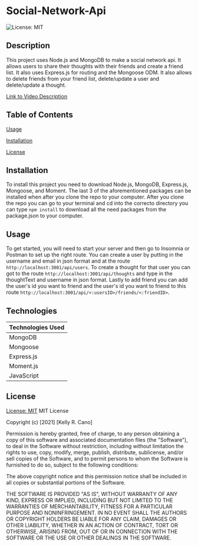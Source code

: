 # Social-Network-Api

![License: MIT](https://img.shields.io/badge/License-MIT-success.svg)

## Description

This project uses Node.js and MongoDB to make a social network api. It allows users to share their thoughts with their friends and create a friend list. It also uses Express.js for routing and the Mongoose ODM. It also allows to delete friends from your friend list, delete/update a user and delete/update a thought.

[Link to Video Description]()

## Table of Contents

[Usage](#usage)

[Installation](#installation)

[License](#License)

## Installation
To install this project you need to download Node.js, MongoDB, Express.js, Mongoose, and Moment. The last 3 of the aforementioned packages can be installed when after you clone the repo to your computer. After you clone the repo you can go to your terminal and cd into the correcto directory you can type ```npm install``` to download all the need packages from the package.json to your computer. 
## Usage

To get started, you will need to start your server and then go to Insomnia or Postman to set up the right route. You can create a user by putting in the username and email in json format and at the route ```http://localhost:3001/api/users```. To create a thought for that user you can got to the route ```http://localhost:3001/api/thoughts``` and type in the thoughtText and username in json format. Lastly to add friend you can add the user's id you want to friend and the user's id you want to friend to this route ```http://localhost:3001/api/<:usersID>/friends/<:friendID>```.

## Technologies

| Technologies Used |
| ----------------- |
| MongoDB           |
| Mongoose          |
| Express.js        |
| Moment.js         |
| JavaScript        |

## License

[License: MIT](https://opensource.org/licenses/MIT)
MIT License

Copyright (c) [2021] [Kelly R. Cano]

Permission is hereby granted, free of charge, to any person obtaining a copy
of this software and associated documentation files (the "Software"), to deal
in the Software without restriction, including without limitation the rights
to use, copy, modify, merge, publish, distribute, sublicense, and/or sell
copies of the Software, and to permit persons to whom the Software is
furnished to do so, subject to the following conditions:

The above copyright notice and this permission notice shall be included in all
copies or substantial portions of the Software.

THE SOFTWARE IS PROVIDED "AS IS", WITHOUT WARRANTY OF ANY KIND, EXPRESS OR
IMPLIED, INCLUDING BUT NOT LIMITED TO THE WARRANTIES OF MERCHANTABILITY,
FITNESS FOR A PARTICULAR PURPOSE AND NONINFRINGEMENT. IN NO EVENT SHALL THE
AUTHORS OR COPYRIGHT HOLDERS BE LIABLE FOR ANY CLAIM, DAMAGES OR OTHER
LIABILITY, WHETHER IN AN ACTION OF CONTRACT, TORT OR OTHERWISE, ARISING FROM,
OUT OF OR IN CONNECTION WITH THE SOFTWARE OR THE USE OR OTHER DEALINGS IN THE
SOFTWARE.
